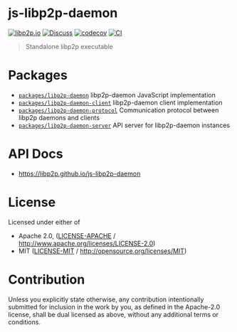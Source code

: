 # js-libp2p-daemon

[![libp2p.io](https://img.shields.io/badge/project-libp2p-yellow.svg?style=flat-square)](http://libp2p.io/)
[![Discuss](https://img.shields.io/discourse/https/discuss.libp2p.io/posts.svg?style=flat-square)](https://discuss.libp2p.io)
[![codecov](https://img.shields.io/codecov/c/github/libp2p/js-libp2p-daemon.svg?style=flat-square)](https://codecov.io/gh/libp2p/js-libp2p-daemon)
[![CI](https://img.shields.io/github/actions/workflow/status/libp2p/js-libp2p-daemon/js-test-and-release.yml?branch=main\&style=flat-square)](https://github.com/libp2p/js-libp2p-daemon/actions/workflows/js-test-and-release.yml?query=branch%3Amain)

> Standalone libp2p executable

# Packages

- [`packages/libp2p-daemon`](https://github.com/libp2p/js-libp2p-daemon/tree/main/packages/libp2p-daemon) libp2p-daemon JavaScript implementation
- [`packages/libp2p-daemon-client`](https://github.com/libp2p/js-libp2p-daemon/tree/main/packages/libp2p-daemon-client) libp2p-daemon client implementation
- [`packages/libp2p-daemon-protocol`](https://github.com/libp2p/js-libp2p-daemon/tree/main/packages/libp2p-daemon-protocol) Communication protocol between libp2p daemons and clients
- [`packages/libp2p-daemon-server`](https://github.com/libp2p/js-libp2p-daemon/tree/main/packages/libp2p-daemon-server) API server for libp2p-daemon instances

# API Docs

- <https://libp2p.github.io/js-libp2p-daemon>

# License

Licensed under either of

- Apache 2.0, ([LICENSE-APACHE](https://github.com/libp2p/js-libp2p-daemon/blob/main/LICENSE-APACHE) / <http://www.apache.org/licenses/LICENSE-2.0>)
- MIT ([LICENSE-MIT](https://github.com/libp2p/js-libp2p-daemon/blob/main/LICENSE-MIT) / <http://opensource.org/licenses/MIT>)

# Contribution

Unless you explicitly state otherwise, any contribution intentionally submitted for inclusion in the work by you, as defined in the Apache-2.0 license, shall be dual licensed as above, without any additional terms or conditions.
